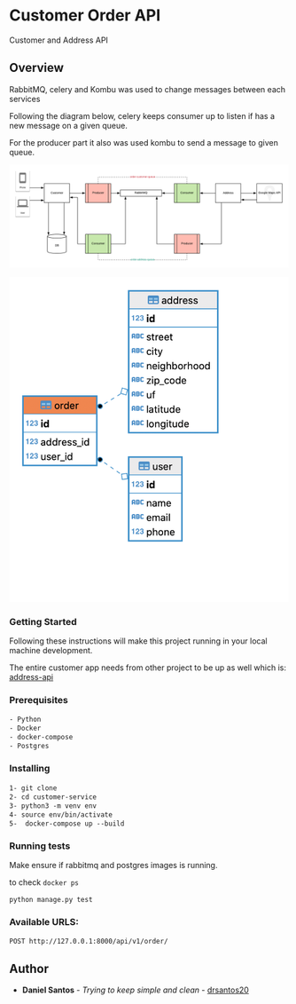 # Customer Order API
Customer and Address API

## Overview

RabbitMQ, celery and Kombu was used to change messages between each services

Following the diagram below, celery keeps consumer up to listen if has a new message on a given queue.

For the producer part it also was used kombu to send a message to given queue.

![oder-address-ms](/img/order-address-ms-design.png)

![der](/img/order-address-ms-er.png)

### Getting Started
Following these instructions will make this project running in your local machine development.

The entire customer app needs from other project to be up as well which is:
[address-api](https://github.com/drsantos20/address-service)

### Prerequisites

```buildoutcfg
- Python
- Docker
- docker-compose
- Postgres
```

### Installing

```buildoutcfg
1- git clone
2- cd customer-service
3- python3 -m venv env
4- source env/bin/activate
5-  docker-compose up --build
```

### Running tests

Make ensure if rabbitmq and postgres images is running.

to check ``docker ps``

```buildoutcfg
python manage.py test
```

### Available URLS:
```buildoutcfg
POST http://127.0.0.1:8000/api/v1/order/
```

## Author

* **Daniel Santos** - *Trying to keep simple and clean* - [drsantos20](https://github.com/drsantos20)